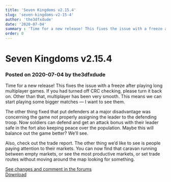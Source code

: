 ```yaml
---
title: 'Seven Kingdoms v2.15.4'
slug: 'seven-kingdoms-v2-15-4'
author: 'the3dfxdude'
date: '2020-07-04'
summary : 'Time for a new release! This fixes the issue with a freeze after playing long multiplayer games. If you had turned off CRC checking, please turn it back on. Other than that, multiplayer has been very smooth. This means we can start playing some bigger matches — I want to see them.'
order: 0
---
```


# Seven Kingdoms v2.15.4

### Posted on 2020-07-04 by the3dfxdude

Time for a new release! This fixes the issue with a freeze after playing long multiplayer games. If you had turned off CRC checking, please turn it back on. Other than that, multiplayer has been very smooth. This means we can start playing some bigger matches — I want to see them.

The other thing fixed that put defenders at a major disadvantage was concerning the game not properly assigning the leader to the defending troop. Now soldiers can defend and get an attack bonus with their leader safe in the fort also keeping peace over the population. Maybe this will balance out the game better? We’ll see.

Also, check out the trade report. The other thing we’d like to see is people paying attention to their markets. You can now find that caravan running between empty markets, or see the most productive markets, or set trade routes without moving around the map looking for something.

[See changes and comment in the forums](https://www.7kfans.com/forums/viewtopic.php?f=18&amp;t=1156&amp;p=8684#p8684)<br>
[Download](../download/v2.15.4p1.html)
